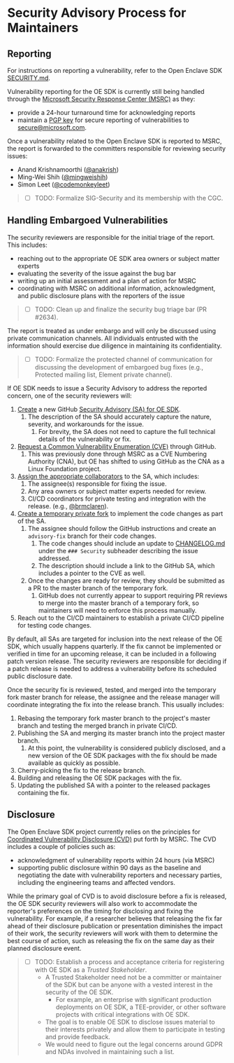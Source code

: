 # Security Advisory Process for Maintainers

## Reporting

For instructions on reporting a vulnerability, refer to the Open Enclave SDK [SECURITY.md](https://github.com/openenclave/openenclave/security/policy#reporting-a-vulnerability).

Vulnerability reporting for the OE SDK is currently still being handled through the [Microsoft Security Response Center (MSRC)](https://www.microsoft.com/en-us/msrc) as they:

- provide a 24-hour turnaround time for acknowledging reports
- maintain a [PGP key](https://www.microsoft.com/en-us/msrc/pgp-key-msrc#:~:text=MSRC%20PGP%20Key%20Last%20updated%3A%20October%2031%2C%202019,us.%20Click%20here%20to%20submit%20a%20security%20vulnerability) for secure reporting of vulnerabilities to secure@microsoft.com.

Once a vulnerability related to the Open Enclave SDK is reported to MSRC, the report is forwarded to the committers responsible for reviewing security issues:

- Anand Krishnamoorthi ([@anakrish](https://github.com/anakrish))
- Ming-Wei Shih ([@mingweishih](https://github.com/mingweishih))
- Simon Leet ([@codemonkeyleet](https://github.com/codemonkeyleet))

> - [ ] TODO: Formalize SIG-Security and its membership with the CGC.

## Handling Embargoed Vulnerabilities

The security reviewers are responsible for the initial triage of the report. This includes:

- reaching out to the appropriate OE SDK area owners or subject matter experts
- evaluating the severity of the issue against the bug bar
- writing up an initial assessment and a plan of action for MSRC
- coordinating with MSRC on additional information, acknowledgment, and public disclosure plans with the reporters of the issue

> - [ ] TODO: Clean up and finalize the security bug triage bar (PR #2634).

The report is treated as under embargo and will only be discussed using private communication channels.
All individuals entrusted with the information should exercise due diligence in maintaining its confidentiality.

> - [ ] TODO: Formalize the protected channel of communication for discussing the development of embargoed bug fixes (e.g., Protected mailing list, Element private channel).

If OE SDK needs to issue a Security Advisory to address the reported concern, one of the security reviewers will:

1. [Create](https://docs.github.com/en/github/managing-security-vulnerabilities/creating-a-security-advisory#creating-a-security-advisory)
   a new GitHub [Security Advisory (SA) for OE SDK](https://github.com/openenclave/openenclave/security/advisories).
   1. The description of the SA should accurately capture the nature, severity, and workarounds for the issue.
      1. For brevity, the SA does not need to capture the full technical details of the vulnerability or fix.
2. [Request a Common Vulnerability Enumeration (CVE)](https://docs.github.com/en/github/managing-security-vulnerabilities/publishing-a-security-advisory#requesting-a-cve-identification-number) through GitHub.
   1. This was previously done through MSRC as a CVE Numbering Authority (CNA), but OE has shifted to using GitHub as the CNA as a Linux Foundation project.
3. [Assign the appropriate collaborators](https://docs.github.com/en/github/managing-security-vulnerabilities/adding-a-collaborator-to-a-security-advisory) to the SA, which includes:
   1. The assignee(s) responsible for fixing the issue.
   2. Any area owners or subject matter experts needed for review.
   3. CI/CD coordinators for private testing and integration with the release. (e.g., [@brmclaren](https://github.com/brmclaren)).
4. [Create a temporary private fork](https://docs.github.com/en/github/managing-security-vulnerabilities/collaborating-in-a-temporary-private-fork-to-resolve-a-security-vulnerability#creating-a-temporary-private-fork)
   to implement the code changes as part of the SA.
   1. The assignee should follow the GitHub instructions and create an `advisory-fix` branch for their code changes.
      1. The code changes should include an update to [CHANGELOG.md](/CHANGELOG.md) under the `### Security` subheader describing the issue addressed.
      2. The description should include a link to the GitHub SA, which includes a pointer to the CVE as well.
   2. Once the changes are ready for review, they should be submitted as a PR to the master branch of the temporary fork.
      1. GitHub does not currently appear to support requiring PR reviews to merge into the master branch of a temporary fork, so maintainers will need to enforce this process manually.
5. Reach out to the CI/CD maintainers to establish a private CI/CD pipeline for testing code changes.

By default, all SAs are targeted for inclusion into the next release of the OE SDK, which usually happens quarterly.
If the fix cannot be implemented or verified in time for an upcoming release, it can be included in a following patch version release.
The security reviewers are responsible for deciding if a patch release is needed to address a vulnerability before its scheduled public disclosure date.

Once the security fix is reviewed, tested, and merged into the temporary fork master branch for release,
the assignee and the release manager will coordinate integrating the fix into the release branch.
This usually includes:

1. Rebasing the temporary fork master branch to the project's master branch and testing the merged branch in private CI/CD.
2. Publishing the SA and merging its master branch into the project master branch.
   1. At this point, the vulnerability is considered publicly disclosed, and a new version of the OE SDK packages with the fix should be made available as quickly as possible.
3. Cherry-picking the fix to the release branch.
4. Building and releasing the OE SDK packages with the fix.
5. Updating the published SA with a pointer to the released packages containing the fix.

## Disclosure

The Open Enclave SDK project currently relies on the principles for [Coordinated Vulnerability Disclosure (CVD)](https://www.microsoft.com/en-us/msrc/cvd) put forth by MSRC.
The CVD includes a couple of policies such as:

- acknowledgment of vulnerability reports within 24 hours (via MSRC)
- supporting public disclosure within 90 days as the baseline and negotiating the date with vulnerability reporters and necessary parties, including the engineering teams and affected vendors.

While the primary goal of CVD is to avoid disclosure before a fix is released, the OE SDK security reviewers will also work to
accommodate the reporter's preferences on the timing for disclosing and fixing the vulnerability. For example, if a researcher
believes that releasing the fix far ahead of their disclosure publication or presentation diminishes the impact of their work, the
security reviewers will work with them to determine the best course of action, such as releasing the fix on the same day as their
planned disclosure event.

> - [ ] TODO: Establish a process and acceptance criteria for registering with OE SDK as a _Trusted Stakeholder_.
>   - A Trusted Stakeholder need not be a committer or maintainer of the SDK but can be anyone with a vested interest in the security of the OE SDK.
>     - For example, an enterprise with significant production deployments on OE SDK, a TEE-provider, or other software projects with critical integrations with OE SDK.
>   - The goal is to enable OE SDK to disclose issues material to their interests privately and allow them to participate in testing and provide feedback.
>   - We would need to figure out the legal concerns around GDPR and NDAs involved in maintaining such a list.
